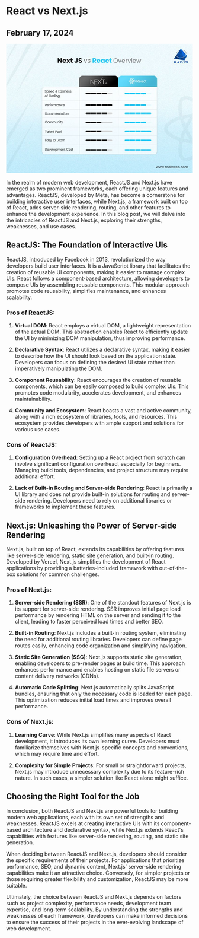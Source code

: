 # React vs Next.js
## February 17, 2024

![React vs Next.js](https://github.com/CodingLife1024/blog-content/blob/main/images/rvn.jpg?raw=true)

In the realm of modern web development, ReactJS and Next.js have emerged as two prominent frameworks, each offering unique features and advantages. ReactJS, developed by Meta, has become a cornerstone for building interactive user interfaces, while Next.js, a framework built on top of React, adds server-side rendering, routing, and other features to enhance the development experience. In this blog post, we will delve into the intricacies of ReactJS and Next.js, exploring their strengths, weaknesses, and use cases.

## ReactJS: The Foundation of Interactive UIs

ReactJS, introduced by Facebook in 2013, revolutionized the way developers build user interfaces. It is a JavaScript library that facilitates the creation of reusable UI components, making it easier to manage complex UIs. React follows a component-based architecture, allowing developers to compose UIs by assembling reusable components. This modular approach promotes code reusability, simplifies maintenance, and enhances scalability.

### Pros of ReactJS:

1. **Virtual DOM**: React employs a virtual DOM, a lightweight representation of the actual DOM. This abstraction enables React to efficiently update the UI by minimizing DOM manipulation, thus improving performance.

2. **Declarative Syntax**: React utilizes a declarative syntax, making it easier to describe how the UI should look based on the application state. Developers can focus on defining the desired UI state rather than imperatively manipulating the DOM.

3. **Component Reusability**: React encourages the creation of reusable components, which can be easily composed to build complex UIs. This promotes code modularity, accelerates development, and enhances maintainability.

4. **Community and Ecosystem**: React boasts a vast and active community, along with a rich ecosystem of libraries, tools, and resources. This ecosystem provides developers with ample support and solutions for various use cases.

### Cons of ReactJS:

1. **Configuration Overhead**: Setting up a React project from scratch can involve significant configuration overhead, especially for beginners. Managing build tools, dependencies, and project structure may require additional effort.

2. **Lack of Built-in Routing and Server-side Rendering**: React is primarily a UI library and does not provide built-in solutions for routing and server-side rendering. Developers need to rely on additional libraries or frameworks to implement these features.

## Next.js: Unleashing the Power of Server-side Rendering

Next.js, built on top of React, extends its capabilities by offering features like server-side rendering, static site generation, and built-in routing. Developed by Vercel, Next.js simplifies the development of React applications by providing a batteries-included framework with out-of-the-box solutions for common challenges.

### Pros of Next.js:

1. **Server-side Rendering (SSR)**: One of the standout features of Next.js is its support for server-side rendering. SSR improves initial page load performance by rendering HTML on the server and sending it to the client, leading to faster perceived load times and better SEO.

2. **Built-in Routing**: Next.js includes a built-in routing system, eliminating the need for additional routing libraries. Developers can define page routes easily, enhancing code organization and simplifying navigation.

3. **Static Site Generation (SSG)**: Next.js supports static site generation, enabling developers to pre-render pages at build time. This approach enhances performance and enables hosting on static file servers or content delivery networks (CDNs).

4. **Automatic Code Splitting**: Next.js automatically splits JavaScript bundles, ensuring that only the necessary code is loaded for each page. This optimization reduces initial load times and improves overall performance.

### Cons of Next.js:

1. **Learning Curve**: While Next.js simplifies many aspects of React development, it introduces its own learning curve. Developers must familiarize themselves with Next.js-specific concepts and conventions, which may require time and effort.

2. **Complexity for Simple Projects**: For small or straightforward projects, Next.js may introduce unnecessary complexity due to its feature-rich nature. In such cases, a simpler solution like React alone might suffice.

## Choosing the Right Tool for the Job

In conclusion, both ReactJS and Next.js are powerful tools for building modern web applications, each with its own set of strengths and weaknesses. ReactJS excels at creating interactive UIs with its component-based architecture and declarative syntax, while Next.js extends React's capabilities with features like server-side rendering, routing, and static site generation.

When deciding between ReactJS and Next.js, developers should consider the specific requirements of their projects. For applications that prioritize performance, SEO, and dynamic content, Next.js' server-side rendering capabilities make it an attractive choice. Conversely, for simpler projects or those requiring greater flexibility and customization, ReactJS may be more suitable.

Ultimately, the choice between ReactJS and Next.js depends on factors such as project complexity, performance needs, development team expertise, and long-term scalability. By understanding the strengths and weaknesses of each framework, developers can make informed decisions to ensure the success of their projects in the ever-evolving landscape of web development.
